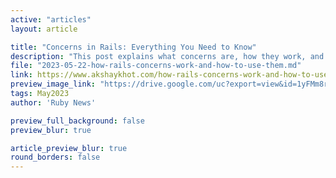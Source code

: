 ```yaml
---
active: "articles"
layout: article

title: "Concerns in Rails: Everything You Need to Know"
description: "This post explains what concerns are, how they work, and how & when you should use them to simplify your code, with practical, real-world examples."
file: "2023-05-22-how-rails-concerns-work-and-how-to-use-them.md"
link: https://www.akshaykhot.com/how-rails-concerns-work-and-how-to-use-them/
preview_image_link: "https://drive.google.com/uc?export=view&id=1yFMm8rbL5VcHVZdY5z8hxcq4_BxRbGCW"
tags: May2023
author: 'Ruby News'

preview_full_background: false
preview_blur: true

article_preview_blur: true
round_borders: false
---
```

